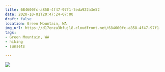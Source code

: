 ```yaml
---
title: 684600fc-a858-4f47-97f1-7eda922a3e52
date: 2020-10-01T20:47:24-07:00
draft: false
location: Green Mountain, WA
img_url: https://d17enza3bfujl8.cloudfront.net/684600fc-a858-4f47-97f1-7eda922a3e52.jpg
tags:
- Green Mountain, WA
- hiking
- sunsets

---
```


![](https://d17enza3bfujl8.cloudfront.net/684600fc-a858-4f47-97f1-7eda922a3e52.jpg)

